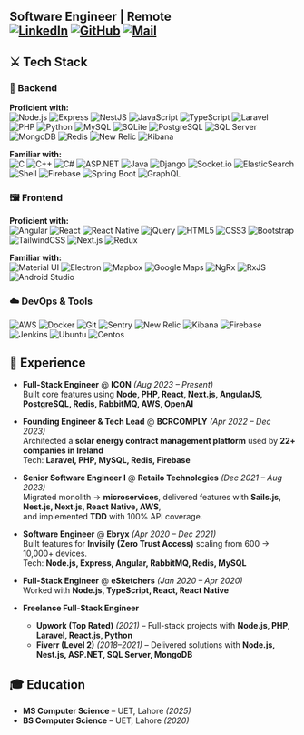 **Software Engineer | Remote**  
[![LinkedIn](https://img.shields.io/badge/LinkedIn-0077B5?style=flat&logo=linkedin&logoColor=white)](https://www.linkedin.com/in/s0h41l)
[![GitHub](https://img.shields.io/badge/GitHub-181717?style=flat&logo=github&logoColor=white)](https://github.com/s0h41l)
[![Mail](https://img.shields.io/badge/Email-D14836?style=flat&logo=gmail&logoColor=white)](mailto:sohailkhan.sk@hotmail.com)
---

## ⚔ Tech Stack

### 🗿 Backend

**Proficient with:**  
![Node.js](https://img.shields.io/badge/Node.js-339933?style=flat&logo=node.js&logoColor=white)
![Express](https://img.shields.io/badge/Express-000000?style=flat&logo=express&logoColor=white)
![NestJS](https://img.shields.io/badge/NestJS-E0234E?style=flat&logo=nestjs&logoColor=white)
![JavaScript](https://img.shields.io/badge/JavaScript-F7DF1E?style=flat&logo=javascript&logoColor=black)
![TypeScript](https://img.shields.io/badge/TypeScript-007ACC?style=flat&logo=typescript&logoColor=white)
![Laravel](https://img.shields.io/badge/Laravel-FF2D20?style=flat&logo=laravel&logoColor=white)
![PHP](https://img.shields.io/badge/PHP-777BB4?style=flat&logo=php&logoColor=white)
![Python](https://img.shields.io/badge/Python-3776AB?style=flat&logo=python&logoColor=white)
![MySQL](https://img.shields.io/badge/MySQL-4479A1?style=flat&logo=mysql&logoColor=white)
![SQLite](https://img.shields.io/badge/SQLite-003B57?style=flat&logo=sqlite&logoColor=white)
![PostgreSQL](https://img.shields.io/badge/PostgreSQL-4169E1?style=flat&logo=postgresql&logoColor=white)
![SQL Server](https://img.shields.io/badge/SQL%20Server-CC2927?style=flat&logo=microsoftsqlserver&logoColor=white)
![MongoDB](https://img.shields.io/badge/MongoDB-47A248?style=flat&logo=mongodb&logoColor=white)
![Redis](https://img.shields.io/badge/Redis-DC382D?style=flat&logo=redis&logoColor=white)
![New Relic](https://img.shields.io/badge/NewRelic-008C99?style=flat&logo=newrelic&logoColor=white)
![Kibana](https://img.shields.io/badge/Kibana-005571?style=flat&logo=kibana&logoColor=white)

**Familiar with:**  
![C](https://img.shields.io/badge/C-A8B9CC?style=flat&logo=c&logoColor=white)
![C++](https://img.shields.io/badge/C++-00599C?style=flat&logo=cplusplus&logoColor=white)
![C#](https://img.shields.io/badge/C%23-239120?style=flat&logo=csharp&logoColor=white)
![ASP.NET](https://img.shields.io/badge/ASP.NET-512BD4?style=flat&logo=dotnet&logoColor=white)
![Java](https://img.shields.io/badge/Java-007396?style=flat&logo=java&logoColor=white)
![Django](https://img.shields.io/badge/Django-092E20?style=flat&logo=django&logoColor=white)
![Socket.io](https://img.shields.io/badge/Socket.io-010101?style=flat&logo=socketdotio&logoColor=white)
![ElasticSearch](https://img.shields.io/badge/Elastic_Search-005571?style=flat&logo=elasticsearch&logoColor=white)
![Shell](https://img.shields.io/badge/Shell_Scripting-4EAA25?style=flat&logo=gnu-bash&logoColor=white)
![Firebase](https://img.shields.io/badge/Firebase-FFCA28?style=flat&logo=firebase&logoColor=black)
![Spring Boot](https://img.shields.io/badge/Spring_Boot-6DB33F?style=flat&logo=springboot&logoColor=white)
![GraphQL](https://img.shields.io/badge/GraphQL-E10098?style=flat&logo=graphql&logoColor=white)


### 🖼 Frontend
**Proficient with:**  
![Angular](https://img.shields.io/badge/Angular-DD0031?style=flat&logo=angular&logoColor=white)
![React](https://img.shields.io/badge/React-20232A?style=flat&logo=react&logoColor=61DAFB)
![React Native](https://img.shields.io/badge/React_Native-20232A?style=flat&logo=react&logoColor=61DAFB)
![jQuery](https://img.shields.io/badge/jQuery-0769AD?style=flat&logo=jquery&logoColor=white)
![HTML5](https://img.shields.io/badge/HTML5-E34F26?style=flat&logo=html5&logoColor=white)
![CSS3](https://img.shields.io/badge/CSS3-1572B6?style=flat&logo=css3&logoColor=white)
![Bootstrap](https://img.shields.io/badge/Bootstrap-7952B3?style=flat&logo=bootstrap&logoColor=white)
![TailwindCSS](https://img.shields.io/badge/Tailwind_CSS-38B2AC?style=flat&logo=tailwind-css&logoColor=white)
![Next.js](https://img.shields.io/badge/Next.js-000000?style=flat&logo=next.js&logoColor=white)
![Redux](https://img.shields.io/badge/Redux-764ABC?style=flat&logo=redux&logoColor=white)

**Familiar with:**  
![Material UI](https://img.shields.io/badge/Material_UI-0081CB?style=flat&logo=mui&logoColor=white)
![Electron](https://img.shields.io/badge/Electron-47848F?style=flat&logo=electron&logoColor=white)
![Mapbox](https://img.shields.io/badge/Mapbox-000000?style=flat&logo=mapbox&logoColor=white)
![Google Maps](https://img.shields.io/badge/Google_Maps-4285F4?style=flat&logo=google-maps&logoColor=white)
![NgRx](https://img.shields.io/badge/NgRx-B7178C?style=flat&logo=ngrx&logoColor=white)
![RxJS](https://img.shields.io/badge/RxJS-B7178C?style=flat&logo=reactivex&logoColor=white)
![Android Studio](https://img.shields.io/badge/Android_Studio-3DDC84?style=flat&logo=androidstudio&logoColor=white)

### ☁️ DevOps & Tools
![AWS](https://img.shields.io/badge/AWS-232F3E?style=flat&logo=amazon-aws&logoColor=white)
![Docker](https://img.shields.io/badge/Docker-2496ED?style=flat&logo=docker&logoColor=white)
![Git](https://img.shields.io/badge/Git-F05032?style=flat&logo=git&logoColor=white)
![Sentry](https://img.shields.io/badge/Sentry-362D59?style=flat&logo=sentry&logoColor=white)
![New Relic](https://img.shields.io/badge/New%20Relic-008C99?style=flat&logo=newrelic&logoColor=white)
![Kibana](https://img.shields.io/badge/Kibana-005571?style=flat&logo=kibana&logoColor=white)
![Firebase](https://img.shields.io/badge/Firebase-FFCA28?style=flat&logo=firebase&logoColor=black)
![Jenkins](https://img.shields.io/badge/Jenkins-D24939?style=flat&logo=jenkins&logoColor=white)
![Ubuntu](https://img.shields.io/badge/Ubuntu-E95420?style=flat&logo=ubuntu&logoColor=white)
![Centos](https://img.shields.io/badge/Centos%20OS-932279?style=flat&logo=centos&logoColor=white)



## 🏢 Experience

- **Full-Stack Engineer** @ **ICON** *(Aug 2023 – Present)*  
  Built core features using **Node, PHP, React, Next.js, AngularJS, PostgreSQL, Redis, RabbitMQ, AWS, OpenAI**

- **Founding Engineer & Tech Lead** @ **BCRCOMPLY** *(Apr 2022 – Dec 2023)*  
  Architected a **solar energy contract management platform** used by **22+ companies in Ireland**  
  Tech: **Laravel, PHP, MySQL, Redis, Firebase**

- **Senior Software Engineer I** @ **Retailo Technologies** *(Dec 2021 – Aug 2023)*  
  Migrated monolith → **microservices**, delivered features with **Sails.js, Nest.js, Next.js, React Native, AWS**,  
  and implemented **TDD** with 100% API coverage.

- **Software Engineer** @ **Ebryx** *(Apr 2020 – Dec 2021)*  
  Built features for **Invisily (Zero Trust Access)** scaling from 600 → 10,000+ devices.  
  Tech: **Node.js, Express, Angular, RabbitMQ, Redis, MySQL**

- **Full-Stack Engineer** @ **eSketchers** *(Jan 2020 – Apr 2020)*  
  Worked with **Node.js, TypeScript, React, React Native**

- **Freelance Full-Stack Engineer**  
  - **Upwork (Top Rated)** *(2021)* – Full-stack projects with **Node.js, PHP, Laravel, React.js, Python**  
  - **Fiverr (Level 2)** *(2018–2021)* – Delivered solutions with **Node.js, Nest.js, ASP.NET, SQL Server, MongoDB**



## 🎓 Education

- **MS Computer Science** – UET, Lahore *(2025)*  
- **BS Computer Science** – UET, Lahore *(2020)*  
